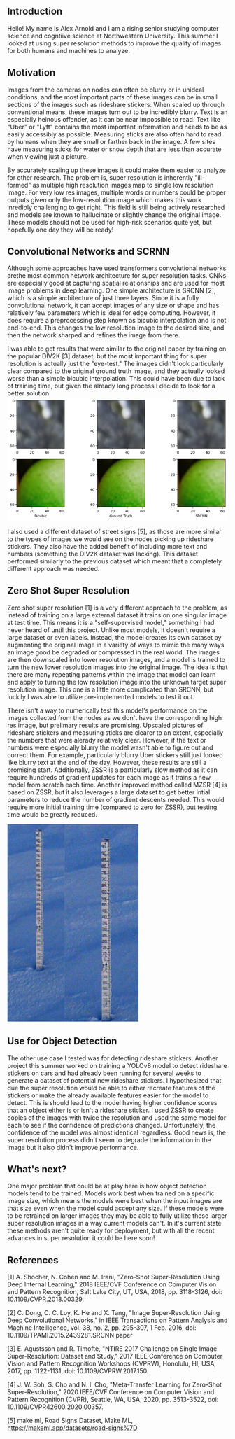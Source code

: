 ## Introduction
Hello! My name is Alex Arnold and I am a rising senior studying computer science and cogntiive science at Northwestern University. This summer I looked at using super resolution methods to improve the quality of images for both humans and machines to analyze. 

## Motivation
Images from the cameras on nodes can often be blurry or in unideal conditions, and the most important parts of these images can be in small sections of the images such as rideshare stickers. When scaled up through conventional means, these images turn out to be incredibly blurry. Text is an especially heinous offender, as it can be near impossible to read. Text like "Uber" or "Lyft" contains the most important information and needs to be as easily accessibly as possible. Measuring sticks are also often hard to read by humans when they are small or farther back in the image. A few sites have measuring sticks for water or snow depth that are less than accurate when viewing just a picture.

By accurately scaling up these images it could make them easier to analyze for other research. The problem is, super resolution is inherently "ill-formed" as multiple high resolution images map to single low resolution image. For very low res images, multiple words or numbers could be proper outputs given only the low-resolution image which makes this work inredibly challenging to get right. This field is still being actively researched and models are known to hallucinate or slightly change the original image. These models should not be used for high-risk scenarios quite yet, but hopefully one day they will be ready!

## Convolutional Networks and SCRNN
Although some approaches have used transformers convolutional networks arethe most common network architecture for super resolution tasks. CNNs are especially good at capturing spatial relationships and are used for most image problems in deep learning. One simple architecture is SRCNN [2], which is a simple architecture of just three layers. Since it is a fully convolutional network, it can accept images of any size or shape and has relatively few parameters which is ideal for edge computing. However, it does require a preprocessing step known as bicubic interpolation and is not end-to-end. This changes the low resolution image to the desired size, and then the network sharped and refines the image from there. 

I was able to get results that were similar to the original paper by training on the popular DIV2K [3] dataset, but the most important thing for super resolution is actually just the "eye-test." The images didn't look particularly clear compared to the original ground truth image, and they actually looked worse than a simple bicubic interpolation. This could have been due to lack of training time, but given the already long process I decide to look for a better solution.
![patches](patches.png)

I also used a different dataset of street signs [5], as those are more similar to the types of images we would see on the nodes picking up rideshare stickers. They also have the added benefit of including more text and numbers (something the DIV2K dataset was lacking). This dataset performed similarly to the previous dataset which meant that a completely different approach was needed.

## Zero Shot Super Resolution
Zero shot super resolution [1] is a very different approach to the problem, as instead of training on a large external dataset it trains on one singular image at test time. This means it is a "self-supervised model," something I had never heard of until this project. Unlike most models, it doesn't require a large dataset or even labels. Instead, the model creates its own dataset by augmenting the original image in a variety of ways to mimic the many ways an image good be degraded or compressed in the real world. The images are then downscaled into lower resolution images, and a model is trained to turn the new lower resolution images into the original image. The idea is that there are many repeating patterns within the image that model can learn and apply to turning the low resolution image into the unknown target super resolution image. This one is a little more complicated than SRCNN, but luckily I was able to utilize pre-implemented models to test it out.

There isn't a way to numerically test this model's performance on the images collected from the nodes as we don't have the corresponding high res image, but prelimary results are promising. Upscaled pictures of rideshare stickers and measuring sticks are clearer to an extent, especially the numbers that were alerady relatively clear. However, if the text or numbers were especially blurry the model wasn't able to figure out and correct them. For example, particularly blurry Uber stickers still just looked like blurry text at the end of the day. However, these results are still a promising start. Additionally, ZSSR is a particularly slow method as it can require hundreds of gradient updates for each image as it trains a new model from scratch each time. Another improved method called MZSR [4] is based on ZSSR, but it also leverages a large dataset to get better intial parameters to reduce the number of gradient descents needed. This would require more initial training time (compared to zero for ZSSR), but testing time would be greatly reduced. 

<img src="measuringsticks.png" alt="measuring sticks" width="300"/>


## Use for Object Detection

The other use case I tested was for detecting rideshare stickers. Another project this summer worked on training a YOLOv8 model to detect rideshare stickers on cars and had already been running for several weeks to generate a dataset of potential new rideshare stickers. I hypothesized that due the super resolution would be able to either recreate features of the stickers or make the already available features easier for the model to detect. This is should lead to the model having higher confidence scores that an object either is or isn't a rideshare sticker. I used ZSSR to create copies of the images with twice the resolution and used the same model for each to see if the confidence of predictions changed. Unfortunately, the confidence of the model was almost identical regardless. Good news is, the super resolution process didn't seem to degrade the information in the image but it also didn't improve performance. 

## What's next?
One major problem that could be at play here is how object detection models tend to be trained. Models work best when trained on a specific image size, which means the models were best when the input images are that size even when the model could accept any size. If these models were to be retrained on larger images they may be able to fully utilize these larger super resolution images in a way current models can't. In it's current state these methods aren't quite ready for deployment, but with all the recent advances in super resolution it could be here soon!



## References
[1] A. Shocher, N. Cohen and M. Irani, "Zero-Shot Super-Resolution Using Deep Internal Learning," 2018 IEEE/CVF Conference on Computer Vision and Pattern Recognition, Salt Lake City, UT, USA, 2018, pp. 3118-3126, doi: 10.1109/CVPR.2018.00329.

[2] C. Dong, C. C. Loy, K. He and X. Tang, "Image Super-Resolution Using Deep Convolutional Networks," in IEEE Transactions on Pattern Analysis and Machine Intelligence, vol. 38, no. 2, pp. 295-307, 1 Feb. 2016, doi: 10.1109/TPAMI.2015.2439281.SRCNN paper

[3] E. Agustsson and R. Timofte, "NTIRE 2017 Challenge on Single Image Super-Resolution: Dataset and Study," 2017 IEEE Conference on Computer Vision and Pattern Recognition Workshops (CVPRW), Honolulu, HI, USA, 2017, pp. 1122-1131, doi: 10.1109/CVPRW.2017.150.

[4] J. W. Soh, S. Cho and N. I. Cho, "Meta-Transfer Learning for Zero-Shot Super-Resolution," 2020 IEEE/CVF Conference on Computer Vision and Pattern Recognition (CVPR), Seattle, WA, USA, 2020, pp. 3513-3522, doi: 10.1109/CVPR42600.2020.00357.

[5] make ml, Road Signs Dataset, Make ML, https://makeml.app/datasets/road-signs%7D